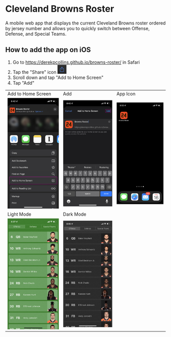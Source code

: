 # Cleveland Browns Roster
A mobile web app that displays the current Cleveland Browns roster ordered by jersey number and allows you to quickly switch between Offense, Defense, and Special Teams.

## How to add the app on iOS

1. Go to https://derekpcollins.github.io/browns-roster/ in Safari
2. Tap the "Share" icon <img src="/assets/img/screenshots/share-icon.jpg" height="28" width="28">
3. Scroll down and tap "Add to Home Screen"
4. Tap "Add"

<table>
	<tr>
		<td>Add to Home Screen</td>
		<td>Add</td>
		<td>App Icon</td>
	</tr>
	<tr>
		<td><img src="/assets/img/screenshots/add-to-home-screen.jpg"></td>
		<td><img src="/assets/img/screenshots/add.jpg"></td>
		<td><img src="/assets/img/screenshots/app-icon.jpg"></td>
	</tr>
	<tr>
		<td>Light Mode</td>
		<td>Dark Mode</td>
		<td></td>
	</tr>
	<tr>
		<td><img src="/assets/img/screenshots/light-mode.jpg"></td>
		<td><img src="/assets/img/screenshots/dark-mode.jpg"></td>
		<td></td>
	</tr>
</table>